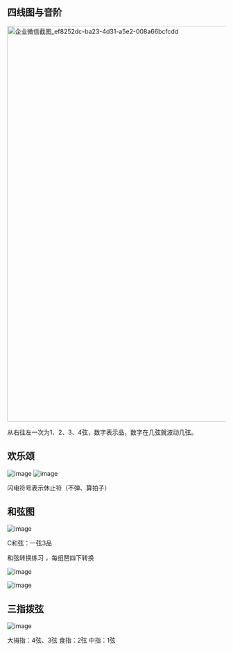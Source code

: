## 四线图与音阶
<img width="911" alt="企业微信截图_ef8252dc-ba23-4d31-a5e2-008a66bcfcdd" src="https://github.com/user-attachments/assets/d255288a-213e-4fb7-90a6-23d25b683bd9" />

从右往左一次为1、2、3、4弦，数字表示品，数字在几弦就波动几弦。


## 欢乐颂
![image](https://github.com/user-attachments/assets/3ba5b0a6-ad6b-4484-bfc7-57fcac4cfab6)
![image](https://github.com/user-attachments/assets/7ae9d310-35bb-43d9-a640-92a471683487)

闪电符号表示休止符（不弹、算拍子）

## 和弦图
![image](https://github.com/user-attachments/assets/ddd1f137-bab8-403a-8594-015483818a3b)

C和弦：一弦3品

和弦转换练习 ，每组琶四下转换

![image](https://github.com/user-attachments/assets/70774f64-eec2-4567-a084-84d500a7ed29)


![image](https://github.com/user-attachments/assets/4ea93a1b-9202-4d75-9e14-f51068529150)

## 三指拨弦
![image](https://github.com/user-attachments/assets/7f6373b9-7627-4d99-a01f-c26ea01ba4e0)

大拇指：4弦、3弦
食指：2弦
中指：1弦 



